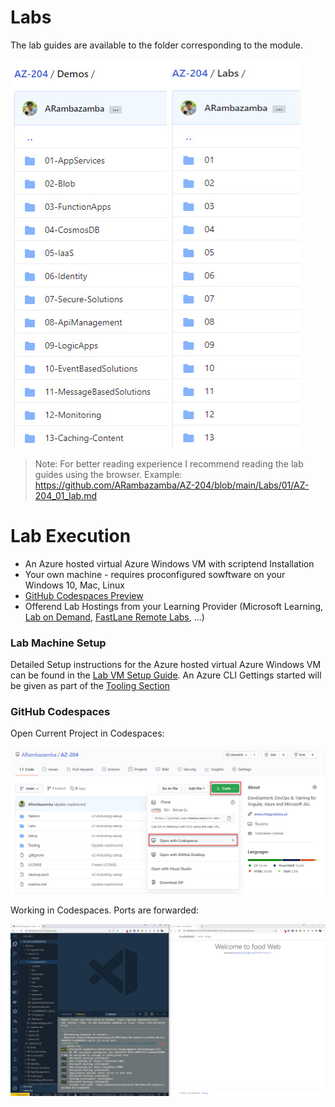 # Labs

The lab guides are available to the folder corresponding to the module.

![connect-rdp](_images/modules.jpg)

> Note: For better reading experience I recommend reading the lab guides using the browser. Example: https://github.com/ARambazamba/AZ-204/blob/main/Labs/01/AZ-204_01_lab.md

# Lab Execution

- An Azure hosted virtual Azure Windows VM with scriptend Installation
- Your own machine - requires proconfigured sowftware on your Windows 10, Mac, Linux
- [GitHub Codespaces Preview](https://github.com/features/codespaces)
- Offerend Lab Hostings from your Learning Provider (Microsoft Learning, [Lab on Demand](/00-LOD/), [FastLane Remote Labs](/00-Flane/), ...)

### Lab Machine Setup

Detailed Setup instructions for the Azure hosted virtual Azure Windows VM can be found in the [Lab VM Setup Guide](../Setup/readme.md). An Azure CLI Gettings started will be given as part of the [Tooling Section](../Tooling/readme.md)

### GitHub Codespaces

Open Current Project in Codespaces:

![open-codespaces](_images/open-codespaces.jpg)

Working in Codespaces. Ports are forwarded:

![codespaces-working.jpg](_images/codespaces-working.jpg)
